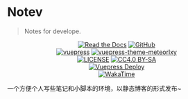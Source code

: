 # Notev

> Notes for develope.

<p align="center">
   <a href="https://sigure.xyz/" target="_blank"><img alt="Read the Docs" src="https://img.shields.io/badge/Blog-Notev-red?style=flat-square&logo=read-the-docs"></a>
   <a href="https://github.com/SigureMo/notev" target="_blank"><img alt="GitHub" src="https://img.shields.io/badge/GitHub-notev-black?style=flat-square&logo=github"></a>
   <br/>
   <a href="https://github.com/vuejs/vuepress" target="_blank"><img alt="vuepress" src="https://img.shields.io/badge/Vuepress-build-1aad19?style=flat-square&logo=vue.js"></a>
   <a href="https://github.com/meteorlxy/vuepress-theme-meteorlxy/" target="_blank"><img alt="vuepress-theme-meteorlxy" src="https://img.shields.io/badge/meteorlxy-theme-26a2ff?style=flat-square&logo=vue.js"></a>
   <br/>
   <a href="LICENSE"><img alt="LICENSE" src="https://img.shields.io/badge/License-MIT-orange?style=flat-square"></a>
   <a href="https://creativecommons.org/licenses/by-sa/4.0/"><img alt="CC4.0 BY-SA" src="https://img.shields.io/static/v1?label=CC4.0&message=BY-SA&color=yellow&style=flat-square"></a>
   <br/>
   <a href="https://github.com/SigureMo/notev/actions?query=workflow%3A%22Vuepress+Deploy%22" target="_blank"><img alt="Vuepress Deploy" src="https://github.com/SigureMo/notev/workflows/Vuepress%20Deploy/badge.svg"></img></a>
   <br/>
   <a href="https://wakatime.com/badge/github/SigureMo/notev" target="_blank"><img alt="WakaTime" src="https://wakatime.com/badge/github/SigureMo/notev.svg"></a>
</p>

一个方便个人写些笔记和小脚本的环境，以静态博客的形式发布~
